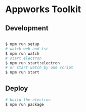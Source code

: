 # Appworks Toolkit

## Development

```bash

$ npm run setup
# watch web and tsc
$ npm run watch
# start electron
$ npm run start:electron
# or start watch by one script
$ npm run start
```

## Deploy

```bash
# build the electron
$ npm run package
```
